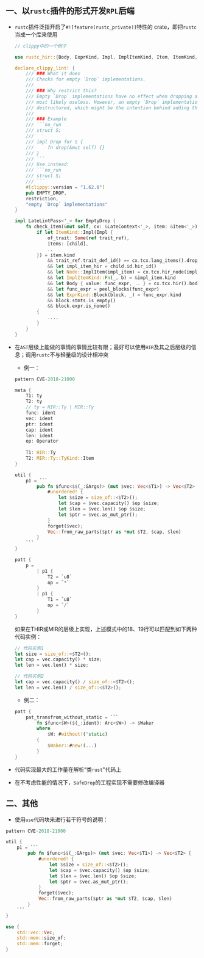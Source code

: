 ## 一、以`rustc`插件的形式开发`RPL`后端

- `rustc`插件泛指开启了`#![feature(rustc_private)]`特性的 crate，即把`rustc`当成一个库来使用

  ````rust
  // clippy中的一个例子
  
  use rustc_hir::{Body, ExprKind, Impl, ImplItemKind, Item, ItemKind, Node};
  
  declare_clippy_lint! {
      /// ### What it does
      /// Checks for empty `Drop` implementations.
      ///
      /// ### Why restrict this?
      /// Empty `Drop` implementations have no effect when dropping an instance of the type. They are
      /// most likely useless. However, an empty `Drop` implementation prevents a type from being
      /// destructured, which might be the intention behind adding the implementation as a marker.
      ///
      /// ### Example
      /// ```no_run
      /// struct S;
      ///
      /// impl Drop for S {
      ///     fn drop(&mut self) {}
      /// }
      /// ```
      /// Use instead:
      /// ```no_run
      /// struct S;
      /// ```
      #[clippy::version = "1.62.0"]
      pub EMPTY_DROP,
      restriction,
      "empty `Drop` implementations"
  }
  
  impl LateLintPass<'_> for EmptyDrop {
      fn check_item(&mut self, cx: &LateContext<'_>, item: &Item<'_>) {
          if let ItemKind::Impl(Impl {
              of_trait: Some(ref trait_ref),
              items: [child],
              ..
          }) = item.kind
              && trait_ref.trait_def_id() == cx.tcx.lang_items().drop_trait()
              && let impl_item_hir = child.id.hir_id()
              && let Node::ImplItem(impl_item) = cx.tcx.hir_node(impl_item_hir)
              && let ImplItemKind::Fn(_, b) = &impl_item.kind
              && let Body { value: func_expr, .. } = cx.tcx.hir().body(*b)
              && let func_expr = peel_blocks(func_expr)
              && let ExprKind::Block(block, _) = func_expr.kind
              && block.stmts.is_empty()
              && block.expr.is_none()
          {
              ....
          }
      }
  }
  
  ````
  
- 在`AST`层级上能做的事情的事情比较有限；最好可以使用`HIR`及其之后层级的信息；调用`rustc`不与轻量级的设计相冲突

    - 例一：
    
    ````rust
    pattern CVE-2018-21000
    
    meta {
        T1: ty
        T2: ty 
        // ty = HIR::Ty | MIR::Ty
        func: ident
        vec: ident
        ptr: ident
        cap: ident
        len: ident
        op: Operator
        
        T1: HIR::Ty
        T2: MIR::Ty::TyKind::Item
    }
    
    util {
        p1 = ```
            pub fn $func<$$(_:GArgs)> (mut $vec: Vec<$T1>) -> Vec<$T2> {
                #unordered! {
                    let $size = size_of::<$T2>();
                    let $cap = $vec.capacity() $op $size;
                    let $len = $vec.len() $op $size;
                    let $ptr = $vec.as_mut_ptr();
                }
                forget($vec);
                Vec::from_raw_parts($ptr as *mut $T2, $cap, $len)
            }
        ```
    }
    
    patt {
        p =
            | p1 {
                T2 = `u8`
                op = `*`
            }
            | p1 {
                T1 = `u8`
                op = `/`
            }
    }
    ````
    
    如果在THIR或MIR的层级上实现，上述模式中的18、19行可以匹配到如下两种代码实例：
    
    ```rust
    // 代码实例1
    let size = size_of::<$T2>();
    let cap = vec.capacity() * size;
    let len = vec.len() * size;
    
    // 代码实例2
    let cap = vec.capacity() / size_of::<$T2>();
    let len = vec.len() / size_of::<$T2>();
    ```
    
    - 例二：
    
    ```Rust
    patt {
        pat_transfrom_without_static = ```
            fn $func<$W>($(_:ident): Arc<$W>) -> $Waker
            where
                $W: #without!('static)
            {
                $Waker::#new!(...)
            }
    }
    ```
    
- 代码实现最大的工作量在解析“类`rust`"代码上

- 在不考虑性能的情况下，`SafeDrop`的工程实现不需要修改编译器

## 二、其他

- 使用`use`代码块来进行若干符号的说明：

```rust
pattern CVE-2018-21000

util {
    p1 = ```
        pub fn $func<$$(_:GArgs)> (mut $vec: Vec<$T1>) -> Vec<$T2> {
            #unordered! {
                let $size = size_of::<$T2>();
                let $cap = $vec.capacity() $op $size;
                let $len = $vec.len() $op $size;
                let $ptr = $vec.as_mut_ptr();
            }
            forget($vec);
            Vec::from_raw_parts($ptr as *mut $T2, $cap, $len)
        }
    ```
}

use {
    std::vec::Vec;
	std::mem::size_of;
	std::mem::forget;
}
```
